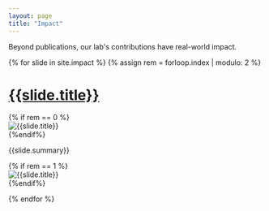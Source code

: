 ```yaml
---
layout: page
title: "Impact"
---
```

Beyond publications, our lab's contributions have real-world impact.


{% for slide in site.impact %}
{% assign rem = forloop.index | modulo: 2 %}
<h1><a href="{{ slide.url | relative_url}}">{{slide.title}}</a></h1>
<div class="row" style="width:95%">
	{% if rem == 0 %}
	<div class="col">
   	<img src="{{slide.splash | relative_url}}" class="d-block w-100" alt="{{slide.title}}">
   	</div>
	{%endif%}
  	<div class="col align-self-center">
		<p>{{slide.summary}}</p>
    </div>
    {% if rem == 1 %}
	<div class="col">
    <img src="{{slide.splash | relative_url}}" class="d-block w-100" alt="{{slide.title}}">
    </div>
    {%endif%}
</div>


{% endfor %}


